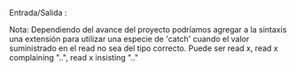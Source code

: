 
Entrada/Salida :

Nota: Dependiendo del avance del proyecto podríamos agregar a la sintaxis una extensión 
para utilizar una especie de 'catch' cuando el valor suministrado en el read no sea del 
tipo correcto. Puede ser read x, read x complaining "..", read x insisting ".."